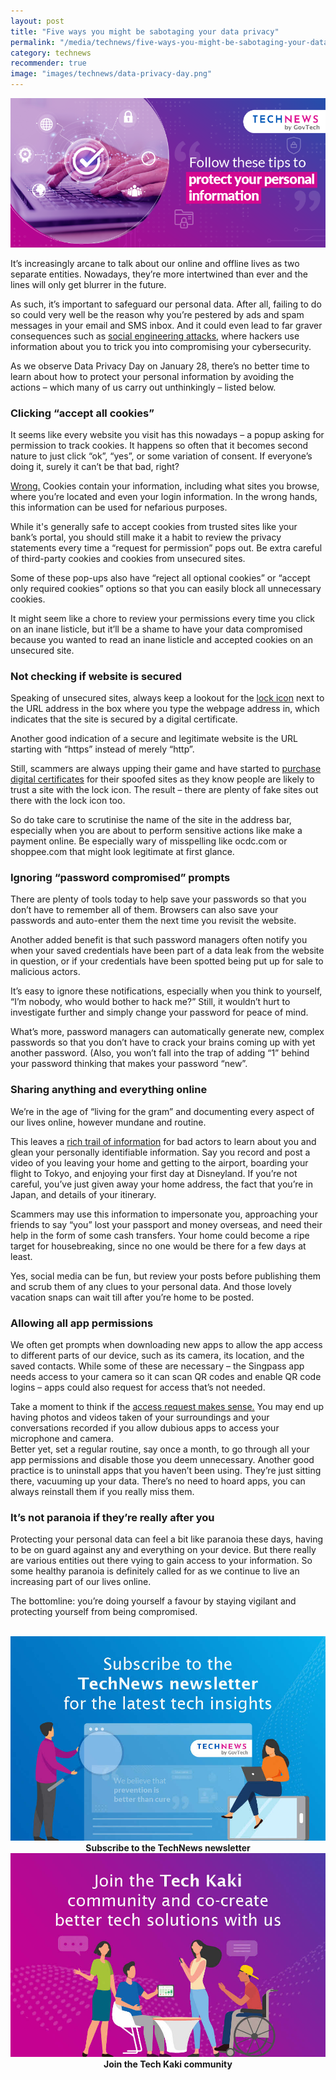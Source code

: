 ```yaml
---
layout: post
title: "Five ways you might be sabotaging your data privacy"
permalink: "/media/technews/five-ways-you-might-be-sabotaging-your-data-privacy"
category: technews
recommender: true
image: "images/technews/data-privacy-day.png"
---
```


![practising good habits to maintain data privacy](/images/technews/data-privacy-day.png)

It’s increasingly arcane to talk about our online and offline lives as two separate entities. Nowadays, they’re more intertwined than ever and the lines will only get blurrer in the future. 

As such, it’s important to safeguard our personal data. After all, failing to do so could very well be the reason why you’re pestered by ads and spam messages in your email and SMS inbox. And it could even lead to far graver consequences such as [social engineering attacks](https://www.ibm.com/topics/social-engineering#:~:text=Social%20engineering%20attacks%20manipulate%20people,their%20personal%20or%20organizational%20security.), where hackers use information about you to trick you into compromising your cybersecurity. 

As we observe Data Privacy Day on January 28, there’s no better time to learn about how to protect your personal information by avoiding the actions – which many of us carry out unthinkingly – listed below.

### Clicking “accept all cookies”
It seems like every website you visit has this nowadays – a popup asking for permission to track cookies. It happens so often that it becomes second nature to just click “ok”, “yes”, or some variation of consent. If everyone’s doing it, surely it can’t be that bad, right? 

[Wrong.](https://allaboutcookies.org/information-in-cookies#:~:text=Yes%2C%20most%20cookies%20are%20safe,not%20be%20safe%20to%20accept) Cookies contain your information, including what sites you browse, where you’re located and even your login information. In the wrong hands, this information can be used for nefarious purposes. 

While it's generally safe to accept cookies from trusted sites like your bank’s portal, you should still make it a habit to review the privacy statements every time a “request for permission” pops out. Be extra careful of third-party cookies and cookies from unsecured sites. 

Some of these pop-ups also have “reject all optional cookies” or “accept only required cookies” options so that you can easily block all unnecessary cookies. 

It might seem like a chore to review your permissions every time you click on an inane listicle, but it’ll be a shame to have your data compromised because you wanted to read an inane listicle and accepted cookies on an unsecured site.  

### Not checking if website is secured
Speaking of unsecured sites, always keep a lookout for the [lock icon](https://it.wisc.edu/news/two-things-to-look-for-in-a-secure-website/#:~:text=A%20secure%20URL%20should%20begin,browser%20to%20the%20website's%20server) next to the URL address in the box where you type the webpage address in, which indicates that the site is secured by a digital certificate.

Another good indication of a secure and legitimate website is the URL starting with “https” instead of merely “http”.  

Still, scammers are always upping their game and have started to [purchase digital certificates](https://eecu.org/community/articles/how-to-make-sure-a-website-is-secure#:~:text=When%20you%20go%20to%20a,the%20information%20is%20in%20transit.) for their spoofed sites as they know people are likely to trust a site with the lock icon. The result – there are plenty of fake sites out there with the lock icon too. 

So do take care to scrutinise the name of the site in the address bar, especially when you are about to perform sensitive actions like make a payment online. Be especially wary of misspelling like ocdc.com or shoppee.com that might look legitimate at first glance. 

### Ignoring “password compromised” prompts
There are plenty of tools today to help save your passwords so that you don’t have to remember all of them. Browsers can also save your passwords and auto-enter them the next time you revisit the website. 

Another added benefit is that such password managers often notify you when your saved credentials have been part of a data leak from the website in question, or if your credentials have been spotted being put up for sale to malicious actors. 

It’s easy to ignore these notifications, especially when you think to yourself, “I’m nobody, who would bother to hack me?” Still, it wouldn’t hurt to investigate further and simply change your password for peace of mind. 

What’s more, password managers can automatically generate new, complex passwords so that you don’t have to crack your brains coming up with yet another password. (Also, you won’t fall into the trap of adding “1” behind your password thinking that makes your password “new”. 

### Sharing anything and everything online 
We’re in the age of “living for the gram” and documenting every aspect of our lives online, however mundane and routine. 

This leaves a [rich trail of information](https://securityintelligence.com/articles/practice-social-media-safety-to-protect-both-personal-and-enterprise-data/) for bad actors to learn about you and glean your personally identifiable information. Say you record and post a video of you leaving your home and getting to the airport, boarding your flight to Tokyo, and enjoying your first day at Disneyland. If you’re not careful, you’ve just given away your home address, the fact that you’re in Japan, and details of your itinerary.

Scammers may use this information to impersonate you, approaching your friends to say “you” lost your passport and money overseas, and need their help in the form of some cash transfers. Your home could become a ripe target for housebreaking, since no one would be there for a few days at least. 

Yes, social media can be fun, but review your posts before publishing them and scrub them of any clues to your personal data. And those lovely vacation snaps can wait till after you’re home to be posted. 


### Allowing all app permissions 
We often get prompts when downloading new apps to allow the app access to different parts of our device, such as its camera, its location, and the saved contacts.  While some of these are necessary – the Singpass app needs access to your camera so it can scan QR codes and enable QR code logins – apps could also request for access that’s not needed. 

Take a moment to think if the [access request makes sense.](https://nordvpn.com/blog/app-permissions/) You may end up having photos and videos taken of your surroundings and your conversations recorded if you allow dubious apps to access your microphone and camera.  
Better yet, set a regular routine, say once a month, to go through all your app permissions and disable those you deem unnecessary. Another good practice is to uninstall apps that you haven’t been using. They’re just sitting there, vacuuming up your data. There’s no need to hoard apps, you can always reinstall them if you really miss them. 

### It’s not paranoia if they’re really after you
Protecting your personal data can feel a bit like paranoia these days, having to be on guard against any and everything on your device. But there really are various entities out there vying to gain access to your information. So some healthy paranoia is definitely called for as we continue to live an increasing part of our lives online. 

The bottomline: you’re doing yourself a favour by staying vigilant and protecting yourself from being compromised.   

<br>

<div class="row">
  <div class="col" style="text-align: center">
    <a href="https://go.gov.sg/tnblog-to-tnsub" target="_blank">	 	    
      <img src="/images/technews/TN_footer.png" alt="Subscribe to the TechNews newsletter" /></a>
    <figcaption><b>Subscribe to the TechNews newsletter</b></figcaption>
  </div>

  <div class="col" style="text-align: center">
    <a href="https://go.gov.sg/tnblog-to-tkcommunity" target="_blank">		  
      <img src="/images/technews/TK_footer.png" alt="Join the Tech Kaki community" /></a>
    <figcaption><b>Join the Tech Kaki community</b></figcaption>
  </div>

